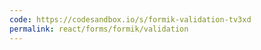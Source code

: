 ```yaml
---
code: https://codesandbox.io/s/formik-validation-tv3xd
permalink: react/forms/formik/validation
---
```

